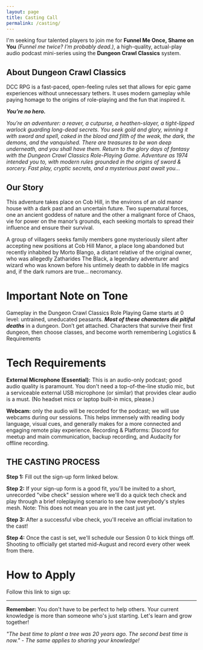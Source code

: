 ```yaml
---
layout: page
title: Casting Call
permalink: /casting/
---
```


I'm seeking four talented players to join me for **Funnel Me Once, Shame on You** *(Funnel me twice? I'm probably dead.)*, a high-quality, actual-play audio podcast mini-series using the **Dungeon Crawl Classics** system.

## About Dungeon Crawl Classics
DCC RPG is a fast-paced, open-feeling rules set that allows for epic game experiences without unnecessary tethers. It uses modern gameplay while paying homage to the origins of role-playing and the fun that inspired it.

***You’re no hero.***

*You’re an adventurer: a reaver, a cutpurse, a heathen-slayer, a tight-lipped warlock guarding long-dead secrets. You seek gold and glory, winning it with sword and spell, caked in the blood and filth of the weak, the dark, the demons, and the vanquished. There are treasures to be won deep underneath, and you shall have them.
Return to the glory days of fantasy with the Dungeon Crawl Classics Role-Playing Game. Adventure as 1974 intended you to, with modern rules grounded in the origins of sword & sorcery. Fast play, cryptic secrets, and a mysterious past await you…*

## Our Story
This adventure takes place on Cob Hill, in the environs of an old manor house with a dark past and an uncertain future. Two supernatural forces, one an ancient goddess of nature and the other a malignant force of Chaos, vie for power on the manor’s grounds, each seeking mortals to spread their influence and ensure their survival.

A group of villagers seeks family members gone mysteriously silent after accepting new positions at Cob Hill Manor, a place long abandoned but recently inhabited by Morto Blango, a distant relative of the original owner, who was allegedly Zatharides The Black, a legendary adventurer and wizard who was known before his untimely death to dabble in life magics and, if the dark rumors are true… necromancy.

# Important Note on Tone
Gameplay in the Dungeon Crawl Classics Role Playing Game starts at 0 level: untrained, uneducated peasants. ***Most of these characters die pitiful deaths*** in a dungeon. Don’t get attached. Characters that survive their first dungeon, then choose classes, and become worth remembering
Logistics & Requirements

# Tech Requirements
**External Microphone (Essential):** This is an audio-only podcast; good audio quality is paramount. You don't need a top-of-the-line studio mic, but a serviceable external USB microphone (or similar) that provides clear audio is a must. (No headset mics or laptop built-in mics, please.)

**Webcam:** only the audio will be recorded for the podcast; we will use webcams during our sessions. This helps immensely with reading body language, visual cues, and generally makes for a more connected and engaging remote play experience.
Recording & Platforms: Discord for meetup and main communication, backup recording, and Audacity for offline recording.

## THE CASTING PROCESS
**Step 1:** Fill out the sign-up form linked below.

**Step 2:** If your sign-up form is a good fit, you'll be invited to a short, unrecorded "vibe check" session where we'll do a quick tech check and play through a brief roleplaying scenario to see how everybody's styles mesh.
Note: This does not mean you are in the cast just yet.

**Step 3:** After a successful vibe check, you'll receive an official invitation to the cast!

**Step 4:** Once the cast is set, we'll schedule our Session 0 to kick things off.
Shooting to officially get started mid-August and record every other week from there.

# How to Apply
Follow this link to sign up: 


---

**Remember:** You don't have to be perfect to help others. Your current knowledge is more than someone who's just starting. Let's learn and grow together!

*"The best time to plant a tree was 20 years ago. The second best time is now." - The same applies to sharing your knowledge!*
